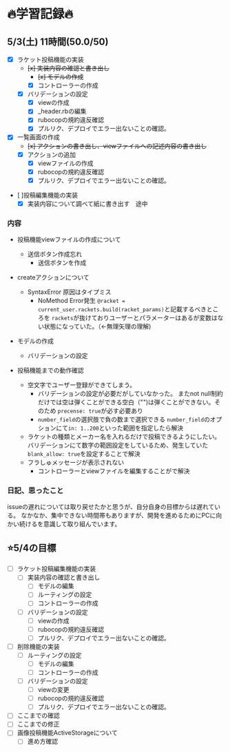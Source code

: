 # 🔥学習記録🔥
## 5/3(土) 11時間(50.0/50)
- [x] ラケット投稿機能の実装
  - ~~[x] 実装内容の確認と書き出し~~
	- ~~[x] モデルの作成~~
	- [x] コントローラーの作成
  - [x] バリデーションの設定
	- [x] viewの作成
	- [x] _header.rbの編集
	- [x] rubocopの規約違反確認
	- [x] プルリク、デプロイでエラー出ないことの確認。
- [x] 一覧画面の作成
  - ~~[x] アクションの書き出し、viewファイルへの記述内容の書き出し~~
  - [x] アクションの追加
	- [x] viewファイルの作成
	- [x] rubocopの規約違反確認
	- [x] プルリク、デプロイでエラー出ないことの確認。

- [ ]投稿編集機能の実装
  - [x] 実装内容について調べて紙に書き出す　途中

### 内容
- 投稿機能viewファイルの作成について
  - 送信ボタン作成忘れ
	  - 送信ボタンを作成
- createアクションについて
  - SyntaxError
    原因はタイプミス
	- NoMethod Error発生
   `@racket = current_user.rackets.build(racket_params)`と記載するべきところを
	 `rackets`が抜けておりユーザーとパラメーターはあるが変数はない状態になっていた。（←無理矢理の理解)
- モデルの作成
  - バリデーションの設定

- 投稿機能までの動作確認
  - 空文字でユーザー登録ができてしまう。
	  - バリデーションの設定が必要だがしていなかった。
		  またnot null制約だけでは空は弾くことができる空白（"")は弾くことができない。そのため `precense: true`が必す必要あり
	- `number_field`の選択肢で負の数まで選択できる
    `number_field`のオプションにて`in: 1..200`といった範囲を指定したら解決
  - ラケットの種類とメーカー名を入れるだけで投稿できるようにしたい。
     バリデーションにて数字の範囲設定をしているため、発生していた
		`blank_allow: true`を設定することで解決
  - フラしゅメッセージが表示されない
	 - コントローラーとviewファイルを編集することがで解決

### 日記、思ったこと
issueの遅れについては取り戻せたかと思うが、自分自身の目標からは遅れている。
なかなか、集中できない時間帯もありますが、開発を進めるためにPCに向かい続けるを意識して取り組んでいます。

## ⭐️5/4の目標
- [ ] ラケット投稿編集機能の実装
  - [ ] 実装内容の確認と書き出し
	- [ ] モデルの編集
	- [ ] ルーティングの設定
	- [ ] コントローラーの作成
  - [ ] バリデーションの設定
	- [ ] viewの作成
	- [ ] rubocopの規約違反確認
	- [ ] プルリク、デプロイでエラー出ないことの確認。
- [ ] 削除機能の実装
  - [ ] ルーティングの設定
	- [ ] モデルの編集
	- [ ] コントローラーの作成
  - [ ] バリデーションの設定
	- [ ] viewの変更
	- [ ] rubocopの規約違反確認
	- [ ] プルリク、デプロイでエラー出ないことの確認。
- [ ] ここまでの確認
- [ ] ここまでの修正
- [ ] 画像投稿機能ActiveStorageについて
  - [ ] 進め方確認
